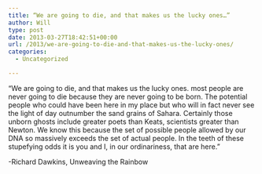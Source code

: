 ```yaml
---
title: “We are going to die, and that makes us the lucky ones…”
author: Will
type: post
date: 2013-03-27T18:42:51+00:00
url: /2013/we-are-going-to-die-and-that-makes-us-the-lucky-ones/
categories:
  - Uncategorized

---
```

“We are going to die, and that makes us the lucky ones. most people are never going to die because they are never going to be born. The potential people who could have been here in my place but who will in fact never see the light of day outnumber the sand grains of Sahara. Certainly those unborn ghosts include greater poets than Keats, scientists greater than Newton. We know this because the set of possible people allowed by our DNA so massively exceeds the set of actual people. In the teeth of these stupefying odds it is you and I, in our ordinariness, that are here.”

-Richard Dawkins, Unweaving the Rainbow